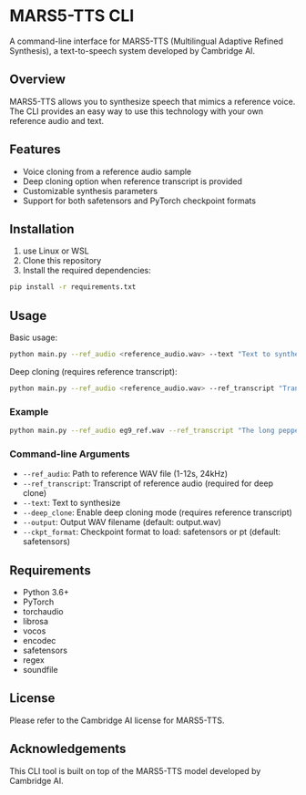 # MARS5-TTS CLI

A command-line interface for MARS5-TTS (Multilingual Adaptive Refined Synthesis), a text-to-speech system developed by Cambridge AI.

## Overview

MARS5-TTS allows you to synthesize speech that mimics a reference voice. The CLI provides an easy way to use this technology with your own reference audio and text.

## Features

- Voice cloning from a reference audio sample
- Deep cloning option when reference transcript is provided
- Customizable synthesis parameters
- Support for both safetensors and PyTorch checkpoint formats

## Installation

1. use Linux or WSL
2. Clone this repository
3. Install the required dependencies:

```bash
pip install -r requirements.txt
```

## Usage

Basic usage:

```bash
python main.py --ref_audio <reference_audio.wav> --text "Text to synthesize" --output output.wav
```

Deep cloning (requires reference transcript):

```bash
python main.py --ref_audio <reference_audio.wav> --ref_transcript "Transcript of the reference audio" --text "Text to synthesize" --deep_clone --output output_deep.wav
```

### Example

```bash
python main.py --ref_audio eg9_ref.wav --ref_transcript "The long pepper is less aromatic than the black, but its oil is more pungent." --text "Then the wizard said softly, don't make a sound." --deep_clone --output output_deep.wav
```

### Command-line Arguments

- `--ref_audio`: Path to reference WAV file (1-12s, 24kHz)
- `--ref_transcript`: Transcript of reference audio (required for deep clone)
- `--text`: Text to synthesize
- `--deep_clone`: Enable deep cloning mode (requires reference transcript)
- `--output`: Output WAV filename (default: output.wav)
- `--ckpt_format`: Checkpoint format to load: safetensors or pt (default: safetensors)

## Requirements

- Python 3.6+
- PyTorch
- torchaudio
- librosa
- vocos
- encodec
- safetensors
- regex
- soundfile

## License

Please refer to the Cambridge AI license for MARS5-TTS.

## Acknowledgements

This CLI tool is built on top of the MARS5-TTS model developed by Cambridge AI.
